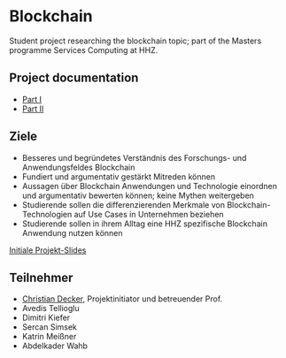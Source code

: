 
# Blockchain

Student project  researching the blockchain topic; part of the Masters programme Services Computing at HHZ.

## Project documentation 

* [Part I](https://github.com/cdeck3r/Blockchain/wiki)
* [Part II](https://hhz-blockchain.gitbook.io/hhz-blockchain/)

## Ziele

* Besseres und begründetes Verständnis des Forschungs- und Anwendungsfeldes Blockchain
* Fundiert und argumentativ gestärkt Mitreden können
* Aussagen über Blockchain Anwendungen und Technologie einordnen und argumentativ bewerten können; keine Mythen weitergeben
* Studierende sollen die differenzierenden Merkmale von Blockchain-Technologien auf Use Cases in Unternehmen beziehen
* Studierende sollen in ihrem Alltag eine HHZ spezifische Blockchain Anwendung nutzen können

[Initiale Projekt-Slides](https://github.com/cdeck3r/Blockchain/raw/master/Projekt_Blockchain_CDAR.pdf)

## Teilnehmer

* [Christian Decker](http://cdeck3r.com/), Projektinitiator und betreuender Prof.
* Avedis Tellioglu
* Dimitri Kiefer
* Sercan Simsek
* Katrin Meißner
* Abdelkader Wahb

